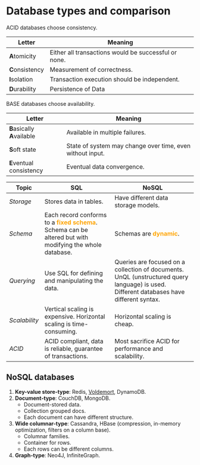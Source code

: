 # Database types and comparison


ACID databases choose consistency.

| Letter          | Meaning                                              |
| --------------- | ---------------------------------------------------- |
| **A**tomicity   | Either all transactions would be successful or none. |
| **C**onsistency | Measurement of correctness.                          |
| **I**solation   | Transaction execution should be independent.         |
| **D**urability  | Persistence of Data                                  |

BASE databases choose availability.

| Letter                      | Meaning                                                   |
| --------------------------- | --------------------------------------------------------- |
| **B**asically **A**vailable | Available in multiple failures.                           |
| **S**oft state              | State of system may change over time, even without input. |
| **E**ventual consistency    | Eventual data convergence.                                |

| Topic         | SQL                                                          | NoSQL                                                        |
| ------------- | ------------------------------------------------------------ | ------------------------------------------------------------ |
| *Storage*     | Stores data in tables.                                       | Have different data storage models.                          |
| *Schema*      | Each record conforms to a <span style="color:orange">**fixed schema**</span>. Schema can be altered but with modifying the whole database. | Schemas are <span style="color:orange">**dynamic**</span>.   |
| *Querying*    | Use SQL for defining and manipulating the data.              | Queries are focused on a collection of documents. UnQL (unstructured query language) is used. Different databases have different syntax. |
| *Scalability* | Vertical scaling is expensive. Horizontal scaling is time-consuming. | Horizontal scaling is cheap.                                 |
| *ACID*        | ACID compliant, data is reliable, guarantee of transactions. | Most sacrifice ACID for performance and scalability.         |

## NoSQL databases

1. **Key-value store-type**: Redis, [Voldemort](https://www.project-voldemort.com/), DynamoDB.
2. **Document-type**: CouchDB, MongoDB.
   - Document-stored data.
   - Collection grouped docs.
   - Each document can have different structure.
3. **Wide columnar-type**: Cassandra, HBase (compression, in-memory optimization, filters on a column base).
   - Columnar families.
   - Container for rows.
   - Each rows can be different columns.
4. **Graph-type**: Neo4J, InfiniteGraph.
